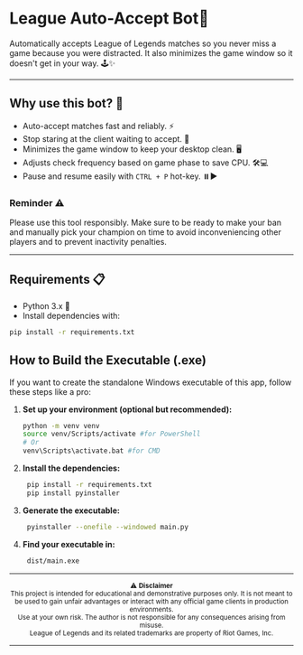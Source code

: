 # League Auto-Accept Bot📎

Automatically accepts League of Legends matches so you never miss a game because you were distracted. It also minimizes the game window so it doesn't get in your way. 🕹️✨

---

## Why use this bot? 🚀

- Auto-accept matches fast and reliably. ⚡
- Stop staring at the client waiting to accept. 👀
- Minimizes the game window to keep your desktop clean. 🖥️
- Adjusts check frequency based on game phase to save CPU. 🛠️💻
- Pause and resume easily with  `CTRL + P` hot-key. ⏸️▶️

###  Reminder ⚠️
Please use this tool responsibly. Make sure to be ready to make your ban and manually pick your champion on time to avoid inconveniencing other players and to prevent inactivity penalties.

---

## Requirements 📋

- Python 3.x 🐍
- Install dependencies with:

```bash
pip install -r requirements.txt
```
## How to Build the Executable (.exe)

If you want to create the standalone Windows executable of this app, follow these steps like a pro:

1. **Set up your environment (optional but recommended):**

   ```bash
   python -m venv venv
   source venv/Scripts/activate #for PowerShell
   # Or
   venv\Scripts\activate.bat #for CMD
   ```
2. **Install the dependencies:**
   ```bash
    pip install -r requirements.txt
    pip install pyinstaller
    ```
3. **Generate the executable:**
   ```bash
    pyinstaller --onefile --windowed main.py
    ```
4. **Find your executable in:**
   ```bash
    dist/main.exe
    ```

---
<p align="center">
  <sub>⚠️ <strong>Disclaimer</strong><br>
  This project is intended for educational and demonstrative purposes only. It is not meant to be used to gain unfair advantages or interact with any official game clients in production environments.<br>
  Use at your own risk. The author is not responsible for any consequences arising from misuse.<br>
  League of Legends and its related trademarks are property of Riot Games, Inc.</sub>
</p>

---